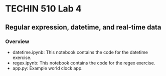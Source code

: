 # TECHIN 510 Lab 4 

## Regular expression, datetime, and real-time data

### Overview

- datetime.ipynb: This notebook contains the code for the datetime exercise.
- regex.ipynb: This notebook contains the code for the regex exercise.
- app.py: Example world clock app.
